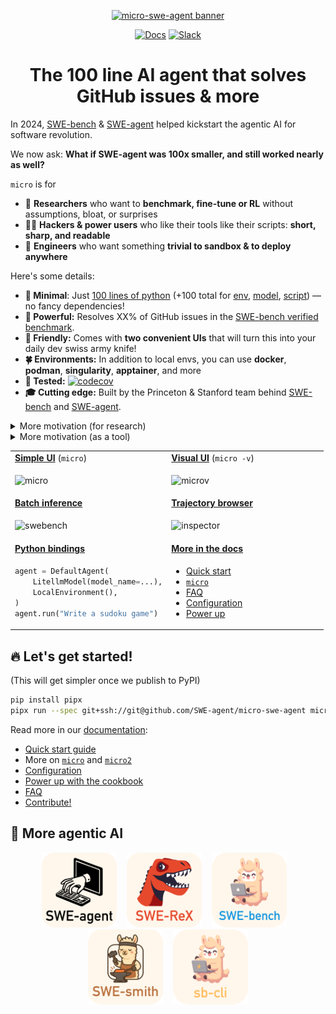 <div align="center">

<a href="https://mellow-pegasus-562d44.netlify.app/"><img src="docs/assets/micro-swe-agent-banner.svg" alt="micro-swe-agent banner" style="height: 7em"/></a>

[![Docs](https://img.shields.io/badge/Docs-green?style=for-the-badge&logo=materialformkdocs&logoColor=white)](https://mellow-pegasus-562d44.netlify.app/)
[![Slack](https://img.shields.io/badge/Slack-4A154B?style=for-the-badge&logo=slack&logoColor=white)](https://join.slack.com/t/swe-bench/shared_invite/zt-36pj9bu5s-o3_yXPZbaH2wVnxnss1EkQ)

<h1>The 100 line AI agent that solves GitHub issues & more</h1>
</div>

In 2024, [SWE-bench](https://swebench.com) & [SWE-agent](https://swe-agent.com) helped kickstart the agentic AI for software revolution.

We now ask: **What if SWE-agent was 100x smaller, and still worked nearly as well?**

`micro` is for

- 🧪 **Researchers** who want to **benchmark, fine-tune or RL** without assumptions, bloat, or surprises
- 🧑‍💻 **Hackers & power users** who like their tools like their scripts: **short, sharp, and readable**
- 🐳 **Engineers** who want something **trivial to sandbox & to deploy anywhere**

Here's some details:

- **🐜 Minimal**: Just [100 lines of python](https://github.com/SWE-agent/micro-swe-agent/blob/main/src/microsweagent/agents/default.py) (+100 total for [env](https://github.com/SWE-agent/micro-swe-agent/blob/main/src/microsweagent/environments/local.py),
[model](https://github.com/SWE-agent/micro-swe-agent/blob/main/src/microsweagent/models/litellm_model.py), [script](https://github.com/SWE-agent/micro-swe-agent/blob/main/src/microsweagent/run/hello_world.py)) — no fancy dependencies!
- **💪 Powerful:** Resolves XX% of GitHub issues in the [SWE-bench verified benchmark](https://www.swebench.com/).
- **🤗 Friendly:** Comes with **two convenient UIs** that will turn this into your daily dev swiss army knife!
- **🍀 Environments:** In addition to local envs, you can use **docker**, **podman**, **singularity**, **apptainer**, and more
- **🧪 Tested:** [![codecov](https://codecov.io/gh/SWE-agent/micro-swe-agent/graph/badge.svg?token=NlwwZAO3o5)](https://codecov.io/gh/SWE-agent/micro-swe-agent)
- **🎓 Cutting edge:** Built by the Princeton & Stanford team behind [SWE-bench](https://swebench.com) and [SWE-agent](https://swe-agent.com).

<details>

<summary>More motivation (for research)</summary>

[SWE-agent](https://swe-agent.com/latest/) jump-started the development of AI agents in 2024. Back then, we placed a lot of emphasis on tools and special interfaces for the agent.
However, one year later, as LMs have become more capable, a lot of this is not needed at all to build a useful agent!
In fact, micro-SWE-agent

- Does not have any tools other than bash — it doesn't even use the tool-calling interface of the LMs.
  This means that you can run it with literally any model. When running in sandboxed environments you also don't need to to take care
  of installing a single package — all it needs is bash.
- Has a completely linear history — every step of the agent just appends to the messages and that's it.
  So there's no difference between the trajectory and the messages that you pass on to the LM.
- Executes actions with `subprocess.run` — every action is completely independent (as opposed to keeping a stateful shell session running).
  This makes it trivial to execute the actions in sandboxes (literally just switch out `subprocess.run` with `docker exec`) and to
  scale up effortlessly.

This makes it perfect as a baseline system and for a system that puts the language model (rather than
the agent scaffold) in the middle of our attention.

</details>

<details>
<summary>More motivation (as a tool)</summary>

Some agents are overfitted research artifacts.
Others are UI-heavy tools, highly optimized for a specific user experience.
Both variants are hard to understand.

`micro` strives to be

- **Simple** enough to understand at a glance
- **Convenient** enough to use in daily workflows
- **Flexible** to extend

A hackable tool, not a black box.

Unlike other agents (including our own [swe-agent](https://swe-agent.com/latest/)),
it is radically simpler, because it

- Does not have any tools other than bash — it doesn't even use the tool-calling interface of the LMs.
- Has a completely linear history — every step of the agent just appends to the messages and that's it.
- Executes actions with `subprocess.run` — every action is completely independent (as opposed to keeping a stateful shell session running).

</details>
<table>
<tr>
<td width="50%">
<a href="https://mellow-pegasus-562d44.netlify.app/usage/micro/"><strong>Simple UI</strong></a> (<code>micro</code>)
</td>
<td>
<a href="https://mellow-pegasus-562d44.netlify.app/usage/micro2/"><strong>Visual UI</strong></a> (<code>micro -v</code>)
</td>
</tr>
<tr>
<td width="50%">

  ![micro](https://github.com/user-attachments/assets/b4ac427a-8626-4516-8b5d-8b42e389e0be)

</td>
<td>

  ![microv](https://github.com/user-attachments/assets/bbdea603-1ddc-4608-8429-b11ba59cfe99)

</td>
</tr>
<tr>
  <td>
    <a href="https://mellow-pegasus-562d44.netlify.app/usage/swebench/"><strong>Batch inference</strong></a>
  </td>
  <td>
    <a href="https://mellow-pegasus-562d44.netlify.app/usage/inspector/"><strong>Trajectory browser</strong></a>
  </td>
<tr>
<tr>

<td>

![swebench](https://github.com/user-attachments/assets/64caad12-c47d-4148-a65c-df22f2c35cde)

</td>

<td>

![inspector](https://github.com/user-attachments/assets/d4ec52a9-a48e-4560-b4ff-36ba4658274f)

</td>

</tr>
<td>
<a href="https://mellow-pegasus-562d44.netlify.app/advanced/cookbook/"><strong>Python bindings</strong></a>
</td>
<td>
<a href="https://mellow-pegasus-562d44.netlify.app"><strong>More in the docs</strong></a>
</td>
</tr>
<tr>
<td>

```python
agent = DefaultAgent(
    LitellmModel(model_name=...),
    LocalEnvironment(),
)
agent.run("Write a sudoku game")
```
</td>
<td>

* [Quick start](https://mellow-pegasus-562d44.netlify.app/quickstart/)
* [`micro`](https://mellow-pegasus-562d44.netlify.app/usage/micro/)
* [FAQ](https://mellow-pegasus-562d44.netlify.app/faq/)
* [Configuration](https://mellow-pegasus-562d44.netlify.app/advanced/configuration/)
* [Power up](https://mellow-pegasus-562d44.netlify.app/advanced/cookbook/)

</td>
</tr>
</table>

## 🔥 Let's get started!

(This will get simpler once we publish to PyPI)

```bash
pip install pipx
pipx run --spec git+ssh://git@github.com/SWE-agent/micro-swe-agent micro [-v]
```

Read more in our [documentation](https://mellow-pegasus-562d44.netlify.app/):

* [Quick start guide](https://mellow-pegasus-562d44.netlify.app/quickstart/)
* More on [`micro`](https://mellow-pegasus-562d44.netlify.app/usage/micro/) and [`micro2`](https://mellow-pegasus-562d44.netlify.app/usage/micro2/)
* [Configuration](https://mellow-pegasus-562d44.netlify.app/advanced/configuration/)
* [Power up with the cookbook](https://mellow-pegasus-562d44.netlify.app/advanced/cookbook/)
* [FAQ](https://mellow-pegasus-562d44.netlify.app/faq/)
* [Contribute!](https://mellow-pegasus-562d44.netlify.app/contributing/)

## 👀 More agentic AI

<div align="center">
  <a href="https://github.com/SWE-agent/SWE-agent"><img src="docs/assets/sweagent_logo_text_below.svg" alt="SWE-agent" height="120px"></a>
   &nbsp;&nbsp;
  <a href="https://github.com/SWE-agent/SWE-ReX"><img src="docs/assets/swerex_logo_text_below.svg" alt="SWE-ReX" height="120px"></a>
   &nbsp;&nbsp;
  <a href="https://github.com/SWE-bench/SWE-bench"><img src="docs/assets/swebench_logo_text_below.svg" alt="SWE-bench" height="120px"></a>
  &nbsp;&nbsp;
  <a href="https://github.com/SWE-bench/SWE-smith"><img src="docs/assets/swesmith_logo_text_below.svg" alt="SWE-smith" height="120px"></a>
  &nbsp;&nbsp;
  <a href="https://github.com/SWE-bench/sb-cli"><img src="docs/assets/sbcli_logo_text_below.svg" alt="sb-cli" height="120px"></a>
</div>

